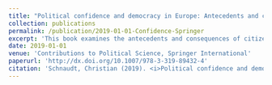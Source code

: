 ```yaml
---
title: "Political confidence and democracy in Europe: Antecedents and consequences of citizens’ confidence in representative and regulative institutions and authorities (monograph)"
collection: publications
permalink: /publication/2019-01-01-Confidence-Springer
excerpt: 'This book examines the antecedents and consequences of citizens’ confidence in different political institutions and authorities. Its main argument states that a distinction between confidence in representative and regulative institutions and authorities is of crucial importance in order to gain novel insights into the relevance of political confidence for the viability of democratic systems. Relying on individual-level data from the European Social Survey (ESS), the author provides empirical evidence that citizens from a total of twenty-one European countries make a distinction between confidence in representative institutions and authorities and confidence in regulative institutions and authorities. Furthermore, the author shows that both types of political confidence emanate from different sources and are associated with varying consequences. Overall, these findings indicate that confidence in representative and confidence in regulative institutions and authorities establish two qualitatively different types of political confidence, each with distinct implications for the functioning and well-being of modern democracies.'
date: 2019-01-01
venue: 'Contributions to Political Science, Springer International'
paperurl: 'http://dx.doi.org/10.1007/978-3-319-89432-4'
citation: 'Schnaudt, Christian (2019). <i>Political confidence and democracy in Europe: Antecedents and consequences of citizens´ confidence in representative and regulative institutions and authorities.</i> Cham: Springer International.'
---
```


